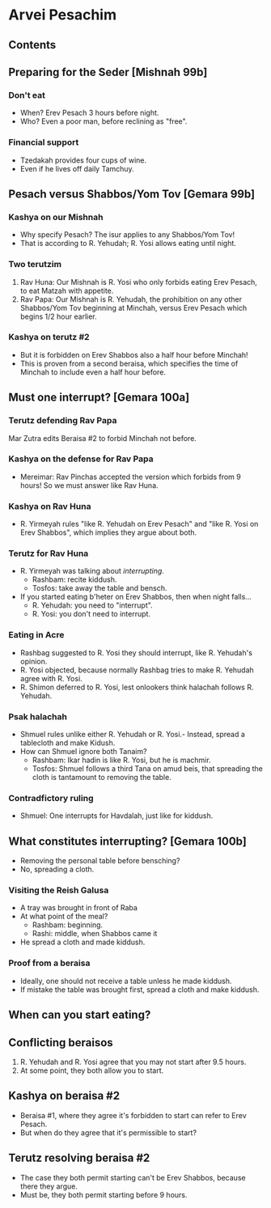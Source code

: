 # Arvei Pesachim
## Contents
## Preparing for the Seder [Mishnah 99b]
### Don't eat
- When? Erev Pesach 3 hours before night.
- Who? Even a poor man, before reclining as "free".
### Financial support
- Tzedakah provides four cups of wine.
- Even if he lives off daily Tamchuy.

## Pesach versus Shabbos/Yom Tov [Gemara 99b]
### Kashya on our Mishnah
- Why specify Pesach? The isur applies to any Shabbos/Yom Tov!
- That is according to R. Yehudah; R. Yosi allows eating until night.

### Two terutzim
1. Rav Huna: Our Mishnah is R. Yosi who only forbids eating Erev Pesach, to eat Matzah with appetite.
2. Rav Papa: Our Mishnah is R. Yehudah, the prohibition on any other Shabbos/Yom Tov beginning at Minchah, versus Erev Pesach which begins 1/2 hour earlier.
### Kashya on terutz #2
- But it is forbidden on Erev Shabbos also a half hour before Minchah!
- This is proven from a second beraisa, which specifies the time of Minchah to include even a half hour before.

## Must one interrupt? [Gemara 100a]
### Terutz defending Rav Papa
Mar Zutra edits Beraisa #2 to forbid Minchah not before.
### Kashya on the defense for Rav Papa
- Mereimar: Rav Pinchas accepted the version which forbids from 9 hours! So we must answer like Rav Huna.
### Kashya on Rav Huna
- R. Yirmeyah rules "like R. Yehudah on Erev Pesach" and "like R. Yosi on Erev Shabbos", which implies they argue about both.
### Terutz for Rav Huna
- R. Yirmeyah was talking about *interrupting*.
    - Rashbam: recite kiddush.
    - Tosfos: take away the table and bensch.
- If you started eating b'heter on Erev Shabbos, then when night falls...
    - R. Yehudah: you need to "interrupt".
    - R. Yosi: you don't need to interrupt.

### Eating in Acre
- Rashbag suggested to R. Yosi they should interrupt, like R. Yehudah's opinion.
- R. Yosi objected, because normally Rashbag tries to make R. Yehudah agree with R. Yosi.
- R. Shimon deferred to R. Yosi, lest onlookers think halachah follows R. Yehudah.

### Psak halachah
- Shmuel rules unlike either R. Yehudah or R. Yosi.- Instead, spread a tablecloth and make Kidush.
- How can Shmuel ignore both Tanaim?
    - Rashbam: Ikar hadin is like R. Yosi, but he is machmir.
    - Tosfos: Shmuel follows a third Tana on amud beis, that spreading the cloth is tantamount to removing the table.
### Contradfictory ruling
- Shmuel: One interrupts for Havdalah, just like for kiddush.
## What constitutes interrupting? [Gemara 100b]
- Removing the personal table before bensching?
- No, spreading a cloth.

### Visiting the Reish Galusa
- A tray was brought in front of Raba
- At what point of the meal?
    - Rashbam: beginning.
    - Rashi: middle, when Shabbos came it
- He spread a cloth and made kiddush.

### Proof from a beraisa
- Ideally, one should not receive a table unless he made kiddush.
- If mistake the table was brought first, spread a cloth and make kiddush.

## When can you start eating?
## Conflicting beraisos
1. R. Yehudah and R. Yosi agree that you may not start after 9.5 hours.
1. At some point, they both allow you to start.

## Kashya on beraisa #2
- Beraisa #1, where they agree it's forbidden to  start can refer to Erev Pesach.
- But when do they agree that it's permissible to start?

## Terutz resolving beraisa #2
- The case they both permit starting can't be Erev Shabbos, because there they argue.
- Must be, they both permit starting before 9 hours.
